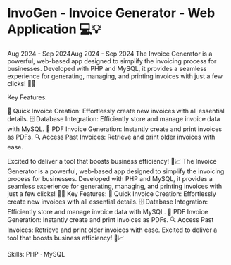 # InvoGen - Invoice Generator - Web Application 💻💡
Aug 2024 - Sep 2024Aug 2024 - Sep 2024
The Invoice Generator is a powerful, web-based app designed to simplify the invoicing process for businesses. Developed with PHP and MySQL, it provides a seamless experience for generating, managing, and printing invoices with just a few clicks! 📄✨


Key Features:

📝 Quick Invoice Creation: Effortlessly create new invoices with all essential details.
🗄️ Database Integration: Efficiently store and manage invoice data with MySQL.
📑 PDF Invoice Generation: Instantly create and print invoices as PDFs.
🔍 Access Past Invoices: Retrieve and print older invoices with ease.


Excited to deliver a tool that boosts business efficiency! 💼📈
The Invoice Generator is a powerful, web-based app designed to simplify the invoicing process for businesses. Developed with PHP and MySQL, it provides a seamless experience for generating, managing, and printing invoices with just a few clicks! 📄✨ Key Features: 📝 Quick Invoice Creation: Effortlessly create new invoices with all essential details. 🗄️ Database Integration: Efficiently store and manage invoice data with MySQL. 📑 PDF Invoice Generation: Instantly create and print invoices as PDFs. 🔍 Access Past Invoices: Retrieve and print older invoices with ease. Excited to deliver a tool that boosts business efficiency! 💼📈


Skills: PHP · MySQL
